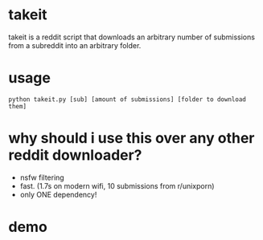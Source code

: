 # takeit
takeit is a reddit script that downloads an arbitrary number of submissions from a subreddit into an arbitrary folder.

# usage
```
python takeit.py [sub] [amount of submissions] [folder to download them]
```

# why should i use this over any other reddit downloader?

- nsfw filtering
- fast. (1.7s on modern wifi, 10 submissions from r/unixporn)
- only ONE dependency!

# demo
